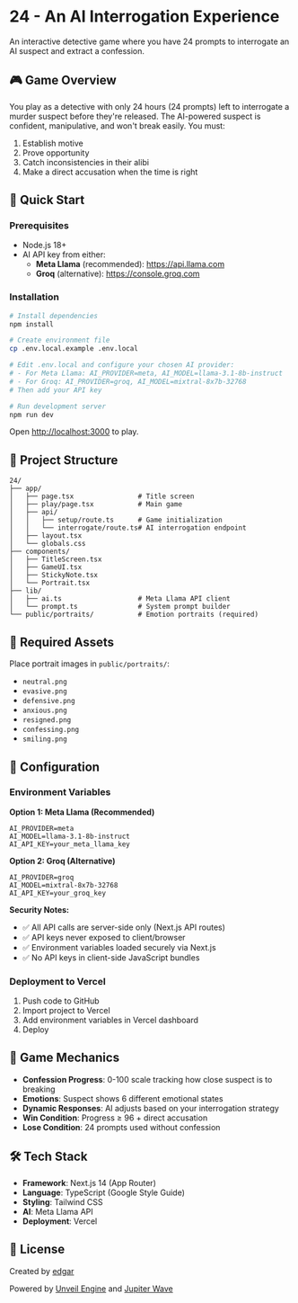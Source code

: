 # 24 - An AI Interrogation Experience

An interactive detective game where you have 24 prompts to interrogate an AI 
suspect and extract a confession.

## 🎮 Game Overview

You play as a detective with only 24 hours (24 prompts) left to interrogate 
a murder suspect before they're released. The AI-powered suspect is confident, 
manipulative, and won't break easily. You must:

1. Establish motive
2. Prove opportunity  
3. Catch inconsistencies in their alibi
4. Make a direct accusation when the time is right

## 🚀 Quick Start

### Prerequisites

- Node.js 18+ 
- AI API key from either:
  - **Meta Llama** (recommended): https://api.llama.com
  - **Groq** (alternative): https://console.groq.com

### Installation

```bash
# Install dependencies
npm install

# Create environment file
cp .env.local.example .env.local

# Edit .env.local and configure your chosen AI provider:
# - For Meta Llama: AI_PROVIDER=meta, AI_MODEL=llama-3.1-8b-instruct
# - For Groq: AI_PROVIDER=groq, AI_MODEL=mixtral-8x7b-32768
# Then add your API key

# Run development server
npm run dev
```

Open [http://localhost:3000](http://localhost:3000) to play.

## 📁 Project Structure

```
24/
├── app/
│   ├── page.tsx                # Title screen
│   ├── play/page.tsx           # Main game
│   ├── api/
│   │   ├── setup/route.ts      # Game initialization
│   │   └── interrogate/route.ts# AI interrogation endpoint
│   ├── layout.tsx
│   └── globals.css
├── components/
│   ├── TitleScreen.tsx
│   ├── GameUI.tsx
│   ├── StickyNote.tsx
│   └── Portrait.tsx
├── lib/
│   ├── ai.ts                   # Meta Llama API client
│   └── prompt.ts               # System prompt builder
└── public/portraits/           # Emotion portraits (required)
```

## 🎨 Required Assets

Place portrait images in `public/portraits/`:
- `neutral.png`
- `evasive.png`
- `defensive.png`
- `anxious.png`
- `resigned.png`
- `confessing.png`
- `smiling.png`

## 🔧 Configuration

### Environment Variables

**Option 1: Meta Llama (Recommended)**
```env
AI_PROVIDER=meta
AI_MODEL=llama-3.1-8b-instruct
AI_API_KEY=your_meta_llama_key
```

**Option 2: Groq (Alternative)**
```env
AI_PROVIDER=groq
AI_MODEL=mixtral-8x7b-32768
AI_API_KEY=your_groq_key
```

**Security Notes:**
- ✅ All API calls are server-side only (Next.js API routes)
- ✅ API keys never exposed to client/browser
- ✅ Environment variables loaded securely via Next.js
- ✅ No API keys in client-side JavaScript bundles

### Deployment to Vercel

1. Push code to GitHub
2. Import project to Vercel
3. Add environment variables in Vercel dashboard
4. Deploy

## 🎯 Game Mechanics

- **Confession Progress**: 0-100 scale tracking how close suspect is to 
breaking
- **Emotions**: Suspect shows 6 different emotional states
- **Dynamic Responses**: AI adjusts based on your interrogation strategy
- **Win Condition**: Progress ≥ 96 + direct accusation
- **Lose Condition**: 24 prompts used without confession

## 🛠️ Tech Stack

- **Framework**: Next.js 14 (App Router)
- **Language**: TypeScript (Google Style Guide)
- **Styling**: Tailwind CSS
- **AI**: Meta Llama API
- **Deployment**: Vercel

## 📝 License

Created by [edgar](https://tini.la/edgar)

Powered by [Unveil Engine](https://unveilengine.com) 
and [Jupiter Wave](https://jupiterwave.games)